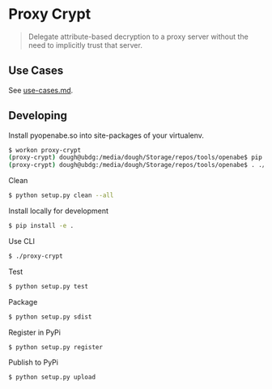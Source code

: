 # Proxy Crypt
> Delegate attribute-based decryption to a proxy server without the need to implicitly trust that server.

## Use Cases
See [use-cases.md](src/use_cases/use-cases.md).



## Developing

Install pyopenabe.so into site-packages of your virtualenv.

```bash
$ workon proxy-crypt
(proxy-crypt) dough@ubdg:/media/dough/Storage/repos/tools/openabe$ pip install -r bindings/python/requirements.txt
(proxy-crypt) dough@ubdg:/media/dough/Storage/repos/tools/openabe$ . ./env && make -C bindings/python install
```

Clean
```sh
$ python setup.py clean --all
```

Install locally for development
```bash
$ pip install -e .
```

Use CLI
```bash
$ ./proxy-crypt
```

Test
```sh
$ python setup.py test
```


Package
```sh
$ python setup.py sdist
```

Register in PyPi
```
$ python setup.py register
```

Publish to PyPi
```
$ python setup.py upload
```
